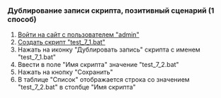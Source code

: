 ### Дублирование записи скрипта, позитивный сценарий (1 способ)

1. [Войти на сайт с пользователем "admin"](../../../../0.%20Шаги/1.%20Войти%20на%20сайт%20с%20пользователем%20username.md)
1. [Создать скрипт "test_7_1.bat"](../../../../0.%20Шаги/2.%20Создать%20скрипт%20с%20именем%20test_name.md)
1. Нажать на иконку "Дублировать запись" скрипта с именем "test_7_1.bat"
1. Ввести в поле "Имя скрипта" значение "test_7_2.bat"
1. Нажать на кнопку "Сохранить"
1. В таблице "Список" отображается строка со значением "test_7_2.bat" в столбце "Имя скрипта"